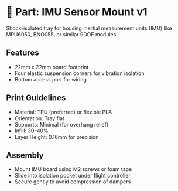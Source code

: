# 🧭 Part: IMU Sensor Mount v1

Shock-isolated tray for housing inertial measurement units (IMU) like MPU6050, BNO055, or similar 9DOF modules.

## Features

- 22mm x 22mm board footprint
- Four elastic suspension corners for vibration isolation
- Bottom access port for wiring

## Print Guidelines

- Material: TPU (preferred) or flexible PLA
- Orientation: Tray flat
- Supports: Minimal (for overhang relief)
- Infill: 30–40%
- Layer Height: 0.16mm for precision

## Assembly

- Mount IMU board using M2 screws or foam tape
- Slide into isolation pocket under flight controller
- Secure gently to avoid compression of dampers
